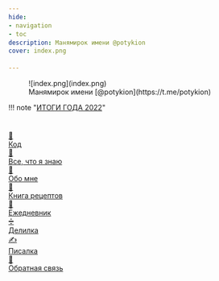 ```yaml
---
hide:
- navigation
- toc
description: Манямирок имени @potykion
cover: index.png

---
```


<style>


</style>



<figure markdown>
  ![index.png](index.png)
  <figcaption markdown style="font-style: normal">Манямирок имени [@potykion](https://t.me/potykion)</figcaption>
</figure>

!!! note "[ИТОГИ ГОДА 2022](./n/GOTY/2022)"

#

<div class="grid-2d">

<a href="./Code" class="link-card">
  <div class="card-icon">🔮</div>
  <div class="card-title">Код</div>
</a>
<a href="./Everything" class="link-card">
  <div class="card-icon">🚧</div>
  <div class="card-title">Все, что я знаю</div>
</a>
<a href="./n" class="link-card">
  <div class="card-icon">🧑</div>
  <div class="card-title">Обо мне</div>
</a>
<a href="https://potyk.notion.site/potyk/d47b6c5c807a41e2a9bb145632a20a5b" class="link-card">
  <div class="card-icon">🥘</div>
  <div class="card-title">Книга рецептов</div>
</a>
<a href="https://keep-board.website.yandexcloud.net/" class="link-card">
  <div class="card-icon">📝</div>
  <div class="card-title">Ежедневник</div>
</a>
<a href="https://delilka.website.yandexcloud.net/" class="link-card">
  <div class="card-icon">➗</div>
  <div class="card-title">Делилка</div>
</a>
<a href="https://write.website.yandexcloud.net/" class="link-card">
  <div class="card-icon">✍</div>
  <div class="card-title">Писалка</div>
</a>
<a href="https://forms.gle/E79zYuiLPCeVYoJh6/" class="link-card">
  <div class="card-icon">💬</div>
  <div class="card-title">Обратная связь</div>
</a>
</div>


